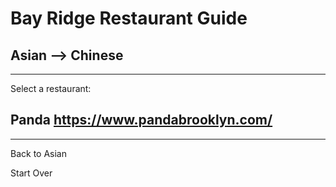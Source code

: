 # Bay Ridge Restaurant Guide
## Asian --> Chinese
---
Select a restaurant:
## Panda https://www.pandabrooklyn.com/
---
Back to Asian

Start Over
